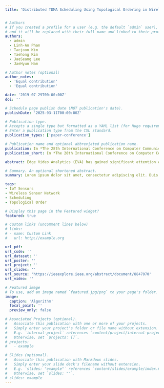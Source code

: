 ```yaml
---
title: 'Distributed TDMA Scheduling Using Topological Ordering in Wireless Sensor Networks'


# Authors
# If you created a profile for a user (e.g. the default `admin` user), write the username (folder name) here
# and it will be replaced with their full name and linked to their profile.
authors:
  - admin
  - Linh-An Phan
  - Taejoon Kim
  - Taehong Kim
  - JaeSeang Lee
  - JaeHyun Ham

# Author notes (optional)
author_notes:
  - 'Equal contribution'
  - 'Equal contribution'

date: '2019-07-29T00:00:00Z'
doi: ''

# Schedule page publish date (NOT publication's date).
publishDate: '2025-03-11T00:00:00Z'

# Publication type.
# Accepts a single type but formatted as a YAML list (for Hugo requirements).
# Enter a publication type from the CSL standard.
publication_types: ['paper-conference']

# Publication name and optional abbreviated publication name.
publication: In *The 28th International Conference on Computer Communication and Networks (ICCCN 2019)*
publication_short: In *The 28th International Conference on Computer Communication and Networks (ICCCN 2019)*

abstract: Edge Video Analytics (EVA) has gained significant attention as a major application of pervasive computing, enabling real-time visual processing. EVA pipelines, composed of deep neural networks (DNNs), typically demand efficient inference serving under stringent latency requirements, which is challenging due to the dynamic Edge environments (e.g., workload variability and network instability). Moreover, EVA pipelines also face significant resource contention caused by resource (e.g., GPU) constraints at the Edge. In this paper, we introduce OCTOPINF, a novel resource-efficient and workload-aware inference serving system designed for real-time EVA. OCTOPINF tackles the unique challenges of dynamic edge environments through fine-grained resource allocation, adaptive batching, and workload balancing between edge devices and servers. Furthermore, we propose a spatiotemporal scheduling algorithm that optimizes the co-location of inference tasks on GPUs, improving performance and ensuring service-level objectives (SLOs) compliance. Extensive evaluations on a real-world testbed demonstrate the effectiveness of our approach. It achieves an effective throughput increase of up to 10x compared to the baselines and shows better robustness in challenging scenarios. OCTOPINF can be used for any DNN-based EVA inference task with minimal adaptation and is available at [https://github.com/tungngreen/PipelineScheduler](https://github.com/tungngreen/PipelineScheduler).

# Summary. An optional shortened abstract.
summary: Lorem ipsum dolor sit amet, consectetur adipiscing elit. Duis posuere tellus ac convallis placerat. Proin tincidunt magna sed ex sollicitudin condimentum.

tags:
- IoT Sensors
- Wireless Sensor Network
- Scheduling
- Topological Order

# Display this page in the Featured widget?
featured: true

# Custom links (uncomment lines below)
# links:
# - name: Custom Link
#   url: http://example.org

url_pdf: 
url_code: ''
url_dataset: ''
url_poster: ''
url_project: ''
url_slides: ''
url_source: 'https://ieeexplore.ieee.org/abstract/document/8847070'
url_video: ''

# Featured image
# To use, add an image named `featured.jpg/png` to your page's folder.
image:
  caption: 'Algorithm'
  focal_point: ''
  preview_only: false

# Associated Projects (optional).
#   Associate this publication with one or more of your projects.
#   Simply enter your project's folder or file name without extension.
#   E.g. `internal-project` references `content/project/internal-project/index.md`.
#   Otherwise, set `projects: []`.
# projects:
#   - example

# Slides (optional).
#   Associate this publication with Markdown slides.
#   Simply enter your slide deck's filename without extension.
#   E.g. `slides: "example"` references `content/slides/example/index.md`.
#   Otherwise, set `slides: ""`.
# slides: example
---
```


<!-- {{% callout note %}}
Click the _Cite_ button above to demo the feature to enable visitors to import publication metadata into their reference management software.
{{% /callout %}}

{{% callout note %}}
Create your slides in Markdown - click the _Slides_ button to check out the example.
{{% /callout %}}

Add the publication's **full text** or **supplementary notes** here. You can use rich formatting such as including [code, math, and images](https://docs.hugoblox.com/content/writing-markdown-latex/). -->
